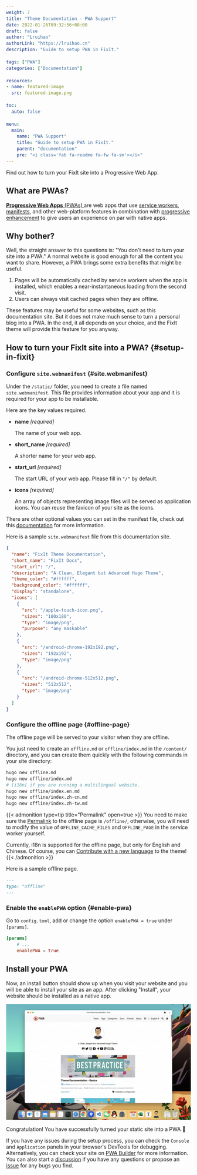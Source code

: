 ```yaml
---
weight: 7
title: "Theme Documentation - PWA Support"
date: 2022-01-26T09:32:56+08:00
draft: false
author: "Lruihao"
authorLink: "https://lruihao.cn"
description: "Guide to setup PWA in FixIt."

tags: ["PWA"]
categories: ["Documentation"]

resources:
- name: featured-image
  src: featured-image.png

toc:
  auto: false

menu:
  main:
    name: "PWA Support"
    title: "Guide to setup PWA in FixIt."
    parent: "documentation"
    pre: "<i class='fab fa-readme fa-fw fa-sm'></i>"
---
```


Find out how to turn your FixIt site into a Progressive Web App.

<!--more-->

## What are PWAs?

[**Progressive Web Apps** (PWAs) ](https://developer.mozilla.org/en-US/docs/Web/Progressive_web_apps)are web apps that use [service workers](https://developer.mozilla.org/en-US/docs/Web/API/Service_Worker_API), [manifests](https://developer.mozilla.org/en-US/docs/Web/Manifest), and other web-platform features in combination with [progressive enhancement](https://developer.mozilla.org/en-US/docs/Glossary/Progressive_Enhancement) to give users an experience on par with native apps.

## Why bother?

Well, the straight answer to this questions is: "You don't need to turn your site into a PWA." A normal website is good enough for all the content you want to share. However, a PWA brings some extra benefits that might be useful.

1. Pages will be automatically cached by service workers when the app is installed, which enables a near-instantaneous loading from the second visit.
2. Users can always visit cached pages when they are offline.

These features may be useful for some websites, such as this documentation site. But it does not make much sense to turn a personal blog into a PWA. In the end, it all depends on your choice, and the FixIt theme will provide this feature for you anyway.

## How to turn your FixIt site into a PWA? {#setup-in-fixit}

### Configure `site.webmanifest` {#site.webmanifest}

Under the `/static/` folder, you need to create a file named `site.webmanifest`. This file provides information about your app and it is required for your app to be installable.

Here are the key values required.

* **name** *[required]*

    The name of your web app.

* **short_name** *[required]*

    A shorter name for your web app.

* **start_url** *[required]*

    The start URL of your web app. Please fill in `"/"` by default.

* **icons** *[required]*

    An array of objects representing image files will be served as application icons. You can reuse the favicon of your site as the icons.

There are other optional values you can set in the manifest file, check out this [documentation](https://developer.mozilla.org/en-US/docs/Web/Manifest) for more information.

Here is a sample `site.webmanifest` file from this documentation site.

```json
{
  "name": "FixIt Theme Documentation",
  "short_name": "FixIt Docs",
  "start_url": "/",
  "description": "A Clean, Elegant but Advanced Hugo Theme",
  "theme_color": "#ffffff",
  "background_color": "#ffffff",
  "display": "standalone",
  "icons": [
    {
      "src": "/apple-touch-icon.png",
      "sizes": "180x180",
      "type": "image/png",
      "purpose": "any maskable"
    },
    {
      "src": "/android-chrome-192x192.png",
      "sizes": "192x192",
      "type": "image/png"
    },
    {
      "src": "/android-chrome-512x512.png",
      "sizes": "512x512",
      "type": "image/png"
    }
  ]
}
```

### Configure the offline page {#offline-page}

The offline page will be served to your visitor when they are offline.

You just need to create an `offline.md` or `offline/index.md` in the `/content/` directory, and you can create them quickly with the following commands in your site directory:

```bash
hugo new offline.md
hugo new offline/index.md
# [i18n] if you are running a multilingual website.
hugo new offline/index.en.md
hugo new offline/index.zh-cn.md
hugo new offline/index.zh-tw.md
```

{{< admonition type=tip title="Permalink" open=true >}}
You need to make sure the [Permalink](https://gohugo.io/content-management/urls/#permalinks) to the offline page is `/offline/`, otherwise, you will need to modify the value of `OFFLINE_CACHE_FILES` and `OFFLINE_PAGE` in the service worker yourself.

Currently, i18n is supported for the offline page, but only for English and Chinese. Of course, you can [Contribute with a new language](https://github.com/Lruihao/FixIt/pulls) to the theme!
{{< /admonition >}}

Here is a sample offline page.

```md
---
type: "offline"
---
```

### Enable the `enablePWA` option {#enable-pwa}

Go to `config.toml`, add or change the option `enablePWA = true` under `[params]`.

```toml
[params]
    # ...
    enablePWA = true
```

## Install your PWA

Now, an install button should show up when you visit your website and you will be able to install your site as an app. After clicking "Install", your website should be installed as a native app.

![Installed PWA](install-pwa.jpg "Installed PWA")

Congratulation! You have successfully turned your static site into a PWA 🎉

If you have any issues during the setup process, you can check the `Console` and `Application` panels in your browser's DevTools for debugging. Alternatively, you can check your site on [PWA Builder](https://www.pwabuilder.com/) for more information. You can also start a [discussion](https://github.com/Lruihao/FixIt/discussions) if you have any questions or propose an [issue](https://github.com/Lruihao/FixIt/issues) for any bugs you find. 